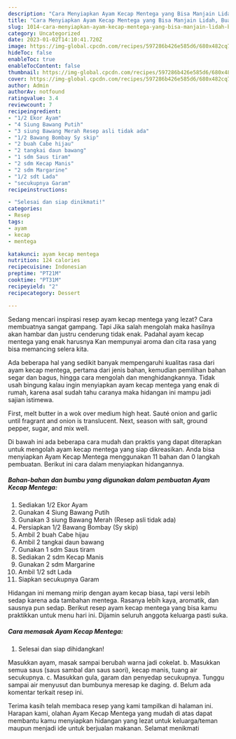 ```yaml
---
description: "Cara Menyiapkan Ayam Kecap Mentega yang Bisa Manjain Lidah, Buat Buka Puasa Lezat"
title: "Cara Menyiapkan Ayam Kecap Mentega yang Bisa Manjain Lidah, Buat Buka Puasa Lezat"
slug: 1014-cara-menyiapkan-ayam-kecap-mentega-yang-bisa-manjain-lidah-buat-buka-puasa-lezat
category: Uncategorized
date: 2023-01-02T14:10:41.720Z
image: https://img-global.cpcdn.com/recipes/597286b426e585d6/680x482cq70/ayam-kecap-mentega-foto-resep-utama.jpg
hideToc: false
enableToc: true
enableTocContent: false
thumbnail: https://img-global.cpcdn.com/recipes/597286b426e585d6/680x482cq70/ayam-kecap-mentega-foto-resep-utama.jpg
cover: https://img-global.cpcdn.com/recipes/597286b426e585d6/680x482cq70/ayam-kecap-mentega-foto-resep-utama.jpg
author: Admin
authorAv: notfound
ratingvalue: 3.4
reviewcount: 7
recipeingredient:
- "1/2 Ekor Ayam"
- "4 Siung Bawang Putih"
- "3 siung Bawang Merah Resep asli tidak ada"
- "1/2 Bawang Bombay Sy skip"
- "2 buah Cabe hijau"
- "2 tangkai daun bawang"
- "1 sdm Saus tiram"
- "2 sdm Kecap Manis"
- "2 sdm Margarine"
- "1/2 sdt Lada"
- "secukupnya Garam"
recipeinstructions:

- "Selesai dan siap dinikmati!"
categories:
- Resep
tags:
- ayam
- kecap
- mentega

katakunci: ayam kecap mentega 
nutrition: 124 calories
recipecuisine: Indonesian
preptime: "PT21M"
cooktime: "PT31M"
recipeyield: "2"
recipecategory: Dessert

---
```



Sedang mencari inspirasi resep ayam kecap mentega yang lezat? Cara membuatnya sangat gampang. Tapi Jika salah mengolah maka hasilnya akan hambar dan justru cenderung tidak enak. Padahal ayam kecap mentega yang enak harusnya Kan mempunyai aroma dan cita rasa yang bisa memancing selera kita.


Ada beberapa hal yang sedikit banyak mempengaruhi kualitas rasa dari ayam kecap mentega, pertama dari jenis bahan, kemudian pemilihan bahan segar dan bagus, hingga cara mengolah dan menghidangkannya. Tidak usah bingung kalau ingin menyiapkan ayam kecap mentega yang enak di rumah, karena asal sudah tahu caranya maka hidangan ini mampu jadi sajian istimewa.

First, melt butter in a wok over medium high heat. Sauté onion and garlic until fragrant and onion is translucent. Next, season with salt, ground pepper, sugar, and mix well.


Di bawah ini ada beberapa cara mudah dan praktis yang dapat diterapkan untuk mengolah ayam kecap mentega yang siap dikreasikan. Anda bisa menyiapkan Ayam Kecap Mentega menggunakan 11 bahan dan 0 langkah pembuatan. Berikut ini cara dalam menyiapkan hidangannya.

<!--inarticleads1-->

##### Bahan-bahan dan bumbu yang digunakan dalam pembuatan Ayam Kecap Mentega:

1. Sediakan 1/2 Ekor Ayam
1. Gunakan 4 Siung Bawang Putih
1. Gunakan 3 siung Bawang Merah (Resep asli tidak ada)
1. Persiapkan 1/2 Bawang Bombay (Sy skip)
1. Ambil 2 buah Cabe hijau
1. Ambil 2 tangkai daun bawang
1. Gunakan 1 sdm Saus tiram
1. Sediakan 2 sdm Kecap Manis
1. Gunakan 2 sdm Margarine
1. Ambil 1/2 sdt Lada
1. Siapkan secukupnya Garam


Hidangan ini memang mirip dengan ayam kecap biasa, tapi versi lebih sedap karena ada tambahan mentega. Rasanya lebih kaya, aromatik, dan sausnya pun sedap. Berikut resep ayam kecap mentega yang bisa kamu praktikkan untuk menu hari ini. Dijamin seluruh anggota keluarga pasti suka. 

<!--inarticleads2-->

##### Cara memasak Ayam Kecap Mentega:


1. Selesai dan siap dihidangkan!

Masukkan ayam, masak sampai berubah warna jadi cokelat. b. Masukkan semua saus (saus sambal dan saus saori), kecap manis, tuang air secukupnya. c. Masukkan gula, garam dan penyedap secukupnya. Tunggu sampai air menyusut dan bumbunya meresap ke daging. d. Belum ada komentar terkait resep ini. 

Terima kasih telah membaca resep yang kami tampilkan di halaman ini. Harapan kami, olahan Ayam Kecap Mentega yang mudah di atas dapat membantu kamu menyiapkan hidangan yang lezat untuk keluarga/teman maupun menjadi ide untuk berjualan makanan. Selamat menikmati
